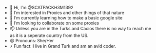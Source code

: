 - 👋 Hi, I’m @SCATPACKH3M1392
- 👀 I’m interested in Proxies and other things of that nature
- 🌱 I’m currently learning how to make a basic google site
- 💞️ I’m looking to collaborate on some proxies
- 📫 Unless you are in the Turks and Cacios there is no way to reach me as it is a seperate country from the US.
- 😄 Pronouns: She/Her
- ⚡ Fun fact: I live in Grand Turk and am an avid coder.

<!---
SCATPACKH3M1392/SCATPACKH3M1392 is a ✨ special ✨ repository because its `README.md` (this file) appears on your GitHub profile.
You can click the Preview link to take a look at your changes.
--->
